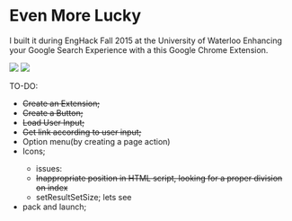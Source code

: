 # Even More Lucky
I built it during EngHack Fall 2015 at the University of Waterloo
Enhancing your Google Search Experience with a this Google Chrome Extension.

<img src = "http://challengepost-s3-challengepost.netdna-ssl.com/photos/production/software_photos/000/323/331/datas/gallery.jpg"/>
<img src = "http://challengepost-s3-challengepost.netdna-ssl.com/photos/production/software_photos/000/323/566/datas/gallery.jpg"/>

TO-DO:
<ul>
<li><strike>Create an Extension;</strike></li>
<li><strike>Create a Button;</strike></li>
<li><strike>Load User Input;</strike></li>
<li><strike>Get link according to user input;</strike></li>
<li>Option menu(by creating a page action)</li>
<li>Icons;</li>
<ul>
<li>issues:</li>
<li><strike>Inappropriate position in HTML script, looking for a proper division on index</strike></li>
<li>setResultSetSize; lets see</li>
</ul>
<li>pack and launch;</li>
</ul>